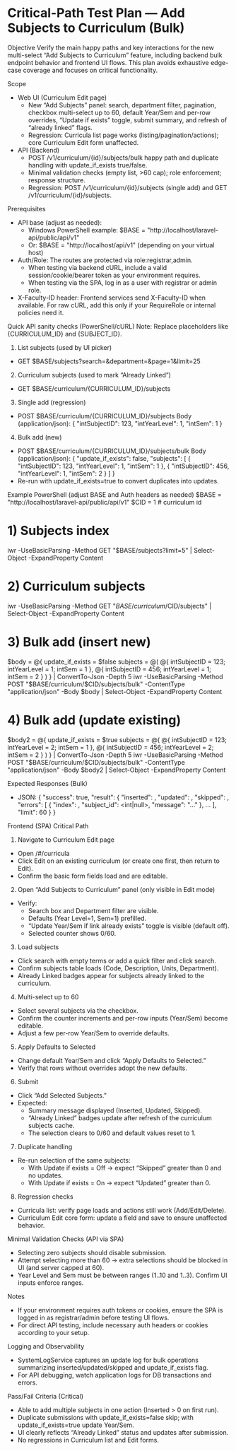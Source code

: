 # Critical-Path Test Plan — Add Subjects to Curriculum (Bulk)

Objective
Verify the main happy paths and key interactions for the new multi-select “Add Subjects to Curriculum” feature, including backend bulk endpoint behavior and frontend UI flows. This plan avoids exhaustive edge-case coverage and focuses on critical functionality.

Scope
- Web UI (Curriculum Edit page)
  - New “Add Subjects” panel: search, department filter, pagination, checkbox multi-select up to 60, default Year/Sem and per-row overrides, “Update if exists” toggle, submit summary, and refresh of “already linked” flags.
  - Regression: Curricula list page works (listing/pagination/actions); core Curriculum Edit form unaffected.
- API (Backend)
  - POST /v1/curriculum/{id}/subjects/bulk happy path and duplicate handling with update_if_exists true/false.
  - Minimal validation checks (empty list, >60 cap); role enforcement; response structure.
  - Regression: POST /v1/curriculum/{id}/subjects (single add) and GET /v1/curriculum/{id}/subjects.

Prerequisites
- API base (adjust as needed):
  - Windows PowerShell example: $BASE = "http://localhost/laravel-api/public/api/v1"
  - Or: $BASE = "http://localhost/api/v1" (depending on your virtual host)
- Auth/Role: The routes are protected via role:registrar,admin.
  - When testing via backend cURL, include a valid session/cookie/bearer token as your environment requires.
  - When testing via the SPA, log in as a user with registrar or admin role.
- X-Faculty-ID header: Frontend services send X-Faculty-ID when available. For raw cURL, add this only if your RequireRole or internal policies need it.

Quick API sanity checks (PowerShell/cURL)
Note: Replace placeholders like {CURRICULUM_ID} and {SUBJECT_ID}.

1) List subjects (used by UI picker)
- GET $BASE/subjects?search=&department=&page=1&limit=25

2) Curriculum subjects (used to mark “Already Linked”)
- GET $BASE/curriculum/{CURRICULUM_ID}/subjects

3) Single add (regression)
- POST $BASE/curriculum/{CURRICULUM_ID}/subjects
  Body (application/json):
  {
    "intSubjectID": 123,
    "intYearLevel": 1,
    "intSem": 1
  }

4) Bulk add (new)
- POST $BASE/curriculum/{CURRICULUM_ID}/subjects/bulk
  Body (application/json):
  {
    "update_if_exists": false,
    "subjects": [
      { "intSubjectID": 123, "intYearLevel": 1, "intSem": 1 },
      { "intSubjectID": 456, "intYearLevel": 1, "intSem": 2 }
    ]
  }
- Re-run with update_if_exists=true to convert duplicates into updates.

Example PowerShell (adjust BASE and Auth headers as needed)
$BASE = "http://localhost/laravel-api/public/api/v1"
$CID  = 1   # curriculum id
# 1) Subjects index
iwr -UseBasicParsing -Method GET "$BASE/subjects?limit=5" | Select-Object -ExpandProperty Content

# 2) Curriculum subjects
iwr -UseBasicParsing -Method GET "$BASE/curriculum/$CID/subjects" | Select-Object -ExpandProperty Content

# 3) Bulk add (insert new)
$body = @{
  update_if_exists = $false
  subjects = @(
    @{ intSubjectID = 123; intYearLevel = 1; intSem = 1 },
    @{ intSubjectID = 456; intYearLevel = 1; intSem = 2 }
  )
} | ConvertTo-Json -Depth 5
iwr -UseBasicParsing -Method POST "$BASE/curriculum/$CID/subjects/bulk" -ContentType "application/json" -Body $body | Select-Object -ExpandProperty Content

# 4) Bulk add (update existing)
$body2 = @{
  update_if_exists = $true
  subjects = @(
    @{ intSubjectID = 123; intYearLevel = 2; intSem = 1 },
    @{ intSubjectID = 456; intYearLevel = 2; intSem = 2 }
  )
} | ConvertTo-Json -Depth 5
iwr -UseBasicParsing -Method POST "$BASE/curriculum/$CID/subjects/bulk" -ContentType "application/json" -Body $body2 | Select-Object -ExpandProperty Content

Expected Responses (Bulk)
- JSON:
  {
    "success": true,
    "result": {
      "inserted": <int>,
      "updated": <int>,
      "skipped": <int>,
      "errors": [ { "index": <int>, "subject_id": <int|null>, "message": "..." }, ... ],
      "limit": 60
    }
  }

Frontend (SPA) Critical Path
1) Navigate to Curriculum Edit page
- Open /#/curricula
- Click Edit on an existing curriculum (or create one first, then return to Edit).
- Confirm the basic form fields load and are editable.

2) Open “Add Subjects to Curriculum” panel (only visible in Edit mode)
- Verify:
  - Search box and Department filter are visible.
  - Defaults (Year Level=1, Sem=1) prefilled.
  - “Update Year/Sem if link already exists” toggle is visible (default off).
  - Selected counter shows 0/60.

3) Load subjects
- Click search with empty terms or add a quick filter and click search.
- Confirm subjects table loads (Code, Description, Units, Department).
- Already Linked badges appear for subjects already linked to the curriculum.

4) Multi-select up to 60
- Select several subjects via the checkbox.
- Confirm the counter increments and per-row inputs (Year/Sem) become editable.
- Adjust a few per-row Year/Sem to override defaults.

5) Apply Defaults to Selected
- Change default Year/Sem and click “Apply Defaults to Selected.”
- Verify that rows without overrides adopt the new defaults.

6) Submit
- Click “Add Selected Subjects.”
- Expected:
  - Summary message displayed (Inserted, Updated, Skipped).
  - “Already Linked” badges update after refresh of the curriculum subjects cache.
  - The selection clears to 0/60 and default values reset to 1.

7) Duplicate handling
- Re-run selection of the same subjects:
  - With Update if exists = Off → expect “Skipped” greater than 0 and no updates.
  - With Update if exists = On → expect “Updated” greater than 0.

8) Regression checks
- Curricula list: verify page loads and actions still work (Add/Edit/Delete).
- Curriculum Edit core form: update a field and save to ensure unaffected behavior.

Minimal Validation Checks (API via SPA)
- Selecting zero subjects should disable submission.
- Attempt selecting more than 60 → extra selections should be blocked in UI (and server capped at 60).
- Year Level and Sem must be between ranges (1..10 and 1..3). Confirm UI inputs enforce ranges.

Notes
- If your environment requires auth tokens or cookies, ensure the SPA is logged in as registrar/admin before testing UI flows.
- For direct API testing, include necessary auth headers or cookies according to your setup.

Logging and Observability
- SystemLogService captures an update log for bulk operations summarizing inserted/updated/skipped and update_if_exists flag.
- For API debugging, watch application logs for DB transactions and errors.

Pass/Fail Criteria (Critical)
- Able to add multiple subjects in one action (Inserted > 0 on first run).
- Duplicate submissions with update_if_exists=false skip; with update_if_exists=true update Year/Sem.
- UI clearly reflects “Already Linked” status and updates after submission.
- No regressions in Curriculum list and Edit forms.

